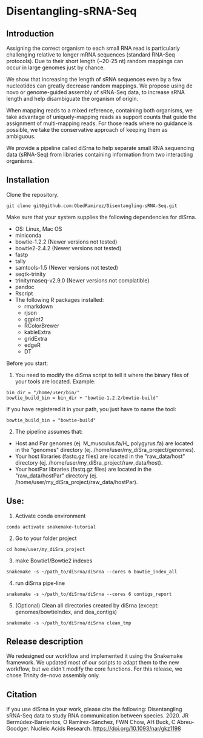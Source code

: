 # Disentangling-sRNA-Seq

## Introduction
Assigning the correct organism to each small RNA read is particularly challenging relative to longer mRNA sequences (standard RNA-Seq protocols). Due to their short length (~20-25 nt) random mappings can occur in large genomes just by chance.

We show that increasing the length of sRNA sequences even by a few nucleotides can greatly decrease random mappings. We propose using de novo or genome-guided assembly of sRNA-Seq data, to increase sRNA length and help disambiguate the organism of origin.

When mapping reads to a mixed reference, containing both organisms, we take advantage of uniquely-mapping reads as support counts that guide the assignment of multi-mapping reads. For those reads where no guidance is possible, we take the conservative approach of keeping them as ambiguous.

We provide a pipeline called diSrna to help separate small RNA sequencing data (sRNA-Seq) from libraries containing information from two interacting organisms.

## Installation
Clone the repository. 

    git clone git@github.com:ObedRamirez/Disentangling-sRNA-Seq.git

Make sure that your system supplies the following dependencies for diSrna.
- OS: Linux, Mac OS
- miniconda
- bowtie-1.2.2 (Newer versions not tested)
- bowtie2-2.4.2 (Newer versions not tested)
- fastp
- tally
- samtools-1.5 (Newer versions not tested)
- seqtk-trinity
- trinityrnaseq-v2.9.0 (Newer versions not complatible)
- pandoc
- Rscript
- The following R packages installed:
  - rmarkdown
  - rjson
  - ggplot2
  - RColorBrewer
  - kableExtra
  - gridExtra
  - edgeR
  - DT

Before you start:
1. You need to modify the diSrna script to tell it where the binary files of your tools are located. 
Example:
```
bin_dir = "/home/user/bin/"
bowtie_build_bin = bin_dir + "bowtie-1.2.2/bowtie-build"
```

If you have registered it in your path, you just have to name the tool:

    bowtie_build_bin = "bowtie-build"

2. The pipeline assumes that: 
- Host and Par genomes (ej. M_musculus.fa/H_ polygyrus.fa) are located in the "genomes" directory (ej. /home/user/my_diSra_project/genomes).
- Your host libraries (fastq.gz files) are located in the "raw_data/host" directory (ej. /home/user/my_diSra_project/raw_data/host). 
- Your hostPar libraries (fastq.gz files) are located in the "raw_data/hostPar" directory (ej. /home/user/my_diSra_project/raw_data/hostPar).

## Use:
1. Activate conda environment
```
conda activate snakemake-tutorial
```
2. Go to your folder project
```
cd home/user/my_diSra_project
```
3. make Bowtie1/Bowtie2 indexes
```
snakemake -s ~/path_to/diSrna/diSrna --cores 6 bowtie_index_all
```
4. run diSrna pipe-line
```
snakemake -s ~/path_to/diSrna/diSrna --cores 6 contigs_report
```
5. (Optional) Clean all directories created by diSrna (except: genomes/bowtieIndex, and dea_contigs) 
```
snakemake -s ~/path_to/diSrna/diSrna clean_tmp
```
## Release description
We redesigned our workflow and implemented it using the Snakemake framework.
We updated most of our scripts to adapt them to the new workflow, but we didn't modify the core functions.
For this release, we chose Trinity de-novo assembly only.

## Citation
If you use diSrna in your work, please cite the following:
Disentangling sRNA-Seq data to study RNA communication between species. 2020. JR Bermúdez-Barrientos, O Ramírez-Sánchez, FWN Chow, AH Buck, C Abreu-Goodger. Nucleic Acids Research. https://doi.org/10.1093/nar/gkz1198

